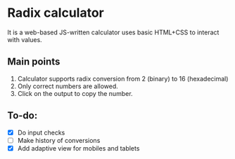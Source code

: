 # Radix calculator

It is a web-based JS-written calculator uses basic HTML+CSS to interact with values.

## Main points

1. Calculator supports radix conversion from 2 (binary) to 16 (hexadecimal)
2. Only correct numbers are allowed.
3. Click on the output to copy the number.

## To-do:
- [x] Do input checks
- [ ] Make history of conversions
- [x] Add adaptive view for mobiles and tablets
